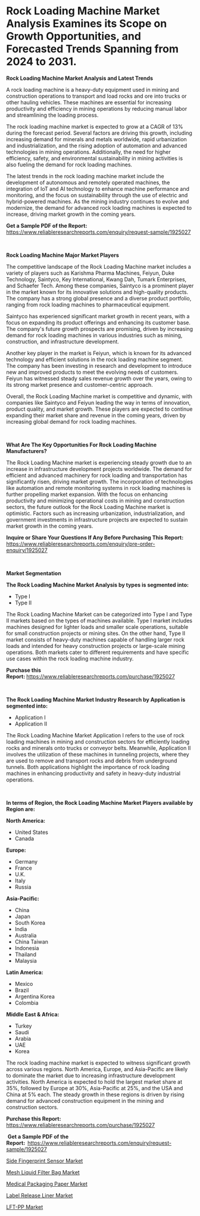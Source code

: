 <p><h1>Rock Loading Machine Market Analysis Examines its Scope on Growth Opportunities, and Forecasted Trends Spanning from 2024 to 2031.</h1></p><p><strong>Rock Loading Machine Market Analysis and Latest Trends</strong></p>
<p><p>A rock loading machine is a heavy-duty equipment used in mining and construction operations to transport and load rocks and ore into trucks or other hauling vehicles. These machines are essential for increasing productivity and efficiency in mining operations by reducing manual labor and streamlining the loading process.</p><p>The rock loading machine market is expected to grow at a CAGR of 13% during the forecast period. Several factors are driving this growth, including increasing demand for minerals and metals worldwide, rapid urbanization and industrialization, and the rising adoption of automation and advanced technologies in mining operations. Additionally, the need for higher efficiency, safety, and environmental sustainability in mining activities is also fueling the demand for rock loading machines.</p><p>The latest trends in the rock loading machine market include the development of autonomous and remotely operated machines, the integration of IoT and AI technology to enhance machine performance and monitoring, and the focus on sustainability through the use of electric and hybrid-powered machines. As the mining industry continues to evolve and modernize, the demand for advanced rock loading machines is expected to increase, driving market growth in the coming years.</p></p>
<p><strong>Get a Sample PDF of the Report:&nbsp;</strong> <a href="https://www.reliableresearchreports.com/enquiry/request-sample/1925027">https://www.reliableresearchreports.com/enquiry/request-sample/1925027</a></p>
<p>&nbsp;</p>
<p><strong>Rock Loading Machine Major Market Players</strong></p>
<p><p>The competitive landscape of the Rock Loading Machine market includes a variety of players such as Karishma Pharma Machines, Feiyun, Duke Technology, Saintyco, Key International, Kwang Dah, Tumark Enterprises, and Schaefer Tech. Among these companies, Saintyco is a prominent player in the market known for its innovative solutions and high-quality products. The company has a strong global presence and a diverse product portfolio, ranging from rock loading machines to pharmaceutical equipment.</p><p>Saintyco has experienced significant market growth in recent years, with a focus on expanding its product offerings and enhancing its customer base. The company's future growth prospects are promising, driven by increasing demand for rock loading machines in various industries such as mining, construction, and infrastructure development.</p><p>Another key player in the market is Feiyun, which is known for its advanced technology and efficient solutions in the rock loading machine segment. The company has been investing in research and development to introduce new and improved products to meet the evolving needs of customers. Feiyun has witnessed steady sales revenue growth over the years, owing to its strong market presence and customer-centric approach.</p><p>Overall, the Rock Loading Machine market is competitive and dynamic, with companies like Saintyco and Feiyun leading the way in terms of innovation, product quality, and market growth. These players are expected to continue expanding their market share and revenue in the coming years, driven by increasing global demand for rock loading machines.</p></p>
<p>&nbsp;</p>
<p><strong>What Are The Key Opportunities For Rock Loading Machine Manufacturers?</strong></p>
<p><p>The Rock Loading Machine market is experiencing steady growth due to an increase in infrastructure development projects worldwide. The demand for efficient and advanced machinery for rock loading and transportation has significantly risen, driving market growth. The incorporation of technologies like automation and remote monitoring systems in rock loading machines is further propelling market expansion. With the focus on enhancing productivity and minimizing operational costs in mining and construction sectors, the future outlook for the Rock Loading Machine market is optimistic. Factors such as increasing urbanization, industrialization, and government investments in infrastructure projects are expected to sustain market growth in the coming years.</p></p>
<p><strong>Inquire or Share Your Questions If Any Before Purchasing This Report:</strong> <a href="https://www.reliableresearchreports.com/enquiry/pre-order-enquiry/1925027">https://www.reliableresearchreports.com/enquiry/pre-order-enquiry/1925027</a></p>
<p>&nbsp;</p>
<p><strong>Market Segmentation</strong></p>
<p><strong>The Rock Loading Machine Market Analysis by types is segmented into:</strong></p>
<p><ul><li>Type I</li><li>Type II</li></ul></p>
<p><p>The Rock Loading Machine Market can be categorized into Type I and Type II markets based on the types of machines available. Type I market includes machines designed for lighter loads and smaller scale operations, suitable for small construction projects or mining sites. On the other hand, Type II market consists of heavy-duty machines capable of handling larger rock loads and intended for heavy construction projects or large-scale mining operations. Both markets cater to different requirements and have specific use cases within the rock loading machine industry.</p></p>
<p><strong>Purchase this Report:&nbsp;</strong><a href="https://www.reliableresearchreports.com/purchase/1925027">https://www.reliableresearchreports.com/purchase/1925027</a></p>
<p>&nbsp;</p>
<p><strong>The Rock Loading Machine Market Industry Research by Application is segmented into:</strong></p>
<p><ul><li>Application I</li><li>Application II</li></ul></p>
<p><p>The Rock Loading Machine Market Application I refers to the use of rock loading machines in mining and construction sectors for efficiently loading rocks and minerals onto trucks or conveyor belts. Meanwhile, Application II involves the utilization of these machines in tunneling projects, where they are used to remove and transport rocks and debris from underground tunnels. Both applications highlight the importance of rock loading machines in enhancing productivity and safety in heavy-duty industrial operations.</p></p>
<p>&nbsp;</p>
<p><strong>In terms of Region, the Rock Loading Machine Market Players available by Region are:</strong></p>
<p>
    <p> <strong> North America: </strong>
        <ul>
            <li>United States</li>
            <li>Canada</li>
        </ul>
        </p> 
    <p> <strong> Europe: </strong>
        <ul>
            <li>Germany</li>
            <li>France</li>
            <li>U.K.</li>
            <li>Italy</li>
            <li>Russia</li>
        </ul>
        </p> 
    <p> <strong> Asia-Pacific: </strong>
        <ul>
            <li>China</li>
            <li>Japan</li>
            <li>South Korea</li>
            <li>India</li>
            <li>Australia</li>
            <li>China Taiwan</li>
            <li>Indonesia</li>
            <li>Thailand</li>
            <li>Malaysia</li>
        </ul>
        </p> 
    <p> <strong> Latin America: </strong>
        <ul>
            <li>Mexico</li>
            <li>Brazil</li>
            <li>Argentina Korea</li>
            <li>Colombia</li>
        </ul>
        </p> 
    <p> <strong> Middle East & Africa: </strong>
        <ul>
            <li>Turkey</li>
            <li>Saudi</li>
            <li>Arabia</li>
            <li>UAE</li>
            <li>Korea</li>
        </ul>
    </p>
    </p>
<p><p>The rock loading machine market is expected to witness significant growth across various regions. North America, Europe, and Asia-Pacific are likely to dominate the market due to increasing infrastructure development activities. North America is expected to hold the largest market share at 35%, followed by Europe at 30%, Asia-Pacific at 25%, and the USA and China at 5% each. The steady growth in these regions is driven by rising demand for advanced construction equipment in the mining and construction sectors.</p></p>
<p><strong>Purchase this Report: </strong><a href="https://www.reliableresearchreports.com/purchase/1925027">https://www.reliableresearchreports.com/purchase/1925027</a></p>
<p>&nbsp;<strong>Get a Sample PDF of the Report:&nbsp;&nbsp;</strong><a href="https://www.reliableresearchreports.com/enquiry/request-sample/1925027">https://www.reliableresearchreports.com/enquiry/request-sample/1925027</a></p>
<p><strong></strong></p>
<p><p><a href="https://view.publitas.com/reportprime-1/side-fingerprint-sensor-market-size-global-industry-overview-market-segmentation-and-forecast-2024-to-2031/">Side Fingerprint Sensor Market</a></p><p><a href="https://view.publitas.com/reportprime-1/mesh-liquid-filter-bag-market-furnish-information-about-market-size-market-share-market-dynamics-and-projections-spanning-from-2024-to-2031/">Mesh Liquid Filter Bag Market</a></p><p><a href="https://metal-farmhouse-e95.notion.site/Medical-Packaging-Paper-Market-Research-Report-Forecasted-for-Period-from-2024-2031-by-Market-Typ-d612c39be5f846c9a48f88f6e42c9952">Medical Packaging Paper Market</a></p><p><a href="https://circular-yam-9b9.notion.site/Label-Release-Liner-Market-Size-and-Examines-its-Market-Scope-with-a-Primary-Focus-on-Growth-Oppor-5f377f46fb2042fa8e215de9a85ba72f">Label Release Liner Market</a></p><p><a href="https://extreme-scabiosa-c81.notion.site/LFT-PP-Market-Research-Report-Reveals-The-Latest-Trends-And-Opportunities-of-this-Market-for-Period--25b519ea179a4869a4bd8a51a9d1136d">LFT-PP Market</a></p></p>